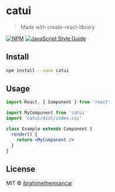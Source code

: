 # catui

> Made with create-react-library

[![NPM](https://img.shields.io/npm/v/catui.svg)](https://www.npmjs.com/package/catui) [![JavaScript Style Guide](https://img.shields.io/badge/code_style-standard-brightgreen.svg)](https://standardjs.com)

## Install

```bash
npm install --save catui
```

## Usage

```jsx
import React, { Component } from 'react'

import MyComponent from 'catui'
import 'catui/dist/index.css'

class Example extends Component {
  render() {
    return <MyComponent />
  }
}
```

## License

MIT © [ibrahimethemsancar](https://github.com/ibrahimethemsancar)
